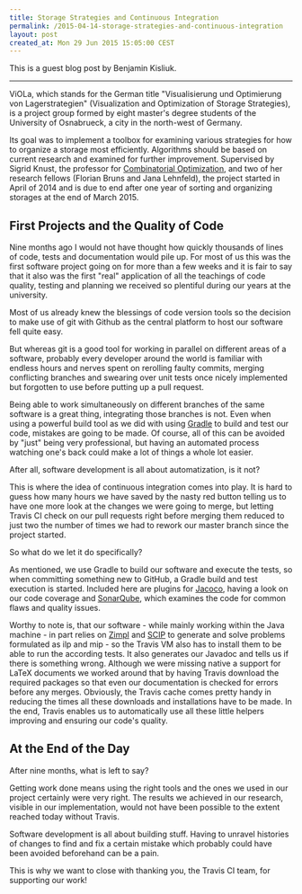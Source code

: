 ```yaml
---
title: Storage Strategies and Continuous Integration
permalink: /2015-04-14-storage-strategies-and-continuous-integration
layout: post
created_at: Mon 29 Jun 2015 15:05:00 CEST
---
```


This is a guest blog post by Benjamin Kisliuk.

----

ViOLa, which stands for the German title "Visualisierung und Optimierung von Lagerstrategien"
(Visualization and Optimization of Storage Strategies), is a project group formed by eight
master's degree students of the University of Osnabrueck, a city in the north-west of Germany.

Its goal was to implement a toolbox for examining various strategies for how to organize a
storage most efficiently.
Algorithms should be based on current research and examined for further improvement.
Supervised by Sigrid Knust, the professor for
[Combinatorial Optimization](https://www.informatik.uni-osnabrueck.de/arbeitsgruppen/kombinatorische_optimierung.html),
and two of her research fellows (Florian Bruns and Jana Lehnfeld),
the project started in April of 2014 and is due to end after one year of sorting and
organizing storages at the end of March 2015.

## First Projects and the Quality of Code

Nine months ago I would not have thought how quickly thousands of lines of code, tests and
documentation would pile up.
For most of us this was the first software project going on for
more than a few weeks and it is fair to say that it also was the first "real" application
of all the teachings of code quality, testing and planning we received so plentiful during our years
at the university.

Most of us already knew the blessings of code version tools so the decision to
make use of git with Github as the central platform to host our software fell quite easy.

But whereas git is a good tool for working in parallel on different areas of a software, probably every
developer around the world is familiar with endless hours and nerves spent on rerolling faulty
commits, merging conflicting branches and swearing over unit tests once nicely implemented but
forgotten to use before putting up a pull request.

Being able to work simultaneously on different
branches of the same software is a great thing, integrating those branches is not. Even when using
a powerful build tool as we did with using [Gradle](https://gradle.org/) to build and test our code, mistakes are going to
be made. Of course, all of this can be avoided by "just" being very professional, but having an
automated process watching one's back could make a lot of things a whole lot easier.

After all, software development is all about automatization, is it not?

This is where the idea of continuous integration comes into play.
It is hard to guess how
many hours we have saved by the nasty red button telling us to have one more look at the changes
we were going to merge, but letting Travis CI check on our pull requests right before merging
them reduced to just two the number of times we had to rework our master branch since the project started.

So what do we let it do specifically?

As mentioned, we use Gradle to build our software and execute the tests, so when committing something
new to GitHub, a Gradle build and test execution is started. Included here are plugins for [Jacoco](http://www.eclemma.org/jacoco/),
having a look on our code coverage and [SonarQube](http://www.sonarqube.org/), which examines the code for common flaws and quality
issues.

Worthy to note is, that our software - while mainly working within the Java machine - in part
relies on [Zimpl](http://zimpl.zib.de/)
and [SCIP](http://scip.zib.de/) to generate and solve problems formulated as ilp and mip - so the Travis VM
also has to install them to be able to run the according tests. It also generates our Javadoc
and tells us if there is something wrong. Although we were missing native a support for LaTeX documents
we worked around that by having Travis download the required packages so that even our documentation
is checked for errors before any merges. Obviously, the Travis cache comes pretty handy in reducing
the times all these downloads and installations have to be made. In the end, Travis enables us to
automatically use all these little helpers improving and ensuring our code's quality.

## At the End of the Day

After nine months, what is left to say?

Getting work done means using the right tools and the ones
we used in our project certainly were very right.
The results we achieved in our research, visible
in our implementation, would not have been possible to the extent reached today without Travis.

Software development is all about building stuff.
Having to unravel histories of changes to find and fix
a certain mistake which probably could have been avoided beforehand can be a pain.

This is why we want to close with thanking you, the Travis CI team, for supporting our work!
